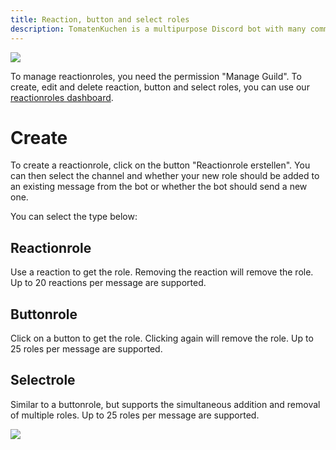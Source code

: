 ```yaml
---
title: Reaction, button and select roles
description: TomatenKuchen is a multipurpose Discord bot with many common and innovative features for your server. Explains how to use reaction, button and select roles
---
```


![](/img/de_add_reactionrole.png)

To manage reactionroles, you need the permission "Manage Guild".
To create, edit and delete reaction, button and select roles, you can use our [reactionroles dashboard](https://tomatenkuchen.eu/dashboard/reactionroles).

# Create

To create a reactionrole, click on the button "Reactionrole erstellen".
You can then select the channel and whether your new role should be added to an existing message from the bot or whether the bot should send a new one.

You can select the type below:

## Reactionrole
Use a reaction to get the role. Removing the reaction will remove the role.
Up to 20 reactions per message are supported.

## Buttonrole
Click on a button to get the role. Clicking again will remove the role.
Up to 25 roles per message are supported.

## Selectrole
Similar to a buttonrole, but supports the simultaneous addition and removal of multiple roles.
Up to 25 roles per message are supported.

![](/img/button_selectrole.png)

